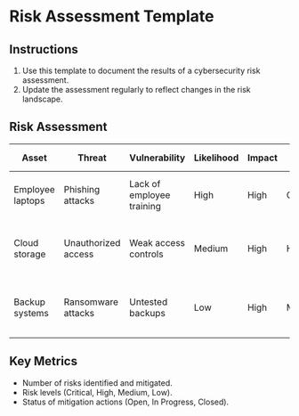 # Risk Assessment Template

## Instructions
1. Use this template to document the results of a cybersecurity risk assessment.
2. Update the assessment regularly to reflect changes in the risk landscape.

## Risk Assessment
| Asset | Threat | Vulnerability | Likelihood | Impact | Risk Level | Mitigation Strategy |
|-------|--------|---------------|------------|--------|------------|---------------------|
| Employee laptops | Phishing attacks | Lack of employee training | High | High | Critical | Implement mandatory phishing training. |
| Cloud storage | Unauthorized access | Weak access controls | Medium | High | High | Enforce MFA and review access permissions. |
| Backup systems | Ransomware attacks | Untested backups | Low | High | Medium | Test backups quarterly and store offsite. |

## Key Metrics
- Number of risks identified and mitigated.  
- Risk levels (Critical, High, Medium, Low).  
- Status of mitigation actions (Open, In Progress, Closed).  
